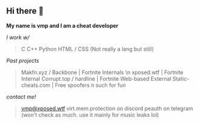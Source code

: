 ## Hi there 👋

**My name is vmp and I am a cheat developer**

*I work w/*
> C
> C++
> Python
> HTML / CSS (Not really a lang but still)

*Past projects*
> Makfn.xyz / Backbone | Fortnite Internals \n
> xposed.wtf | Fortnite Internal
> Corrupt.top / hardline | Fortnite Web-based External
> Static-cheats.com | Free spoofers n such for fun

*contact me!*
> vmp@xposed.wtf
> virt.mem.protection on discord
> peauth on telegram (won't check as much. use it mainly for music leaks lol)
